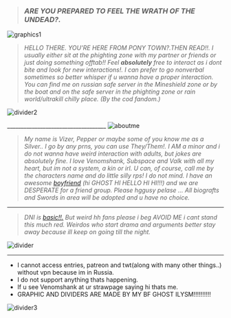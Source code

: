   > ### ***ARE YOU PREPARED TO FEEL THE WRATH OF THE UNDEAD?.***
![graphics1](https://media.discordapp.net/attachments/1199017411999965195/1248348030193631262/96_sin_titulo_20240606134858.png?ex=66635633&is=666204b3&hm=8617130f94440e5c249e3c7884e17410fb958783264d8424a275bfe2e6b7aa77&=&format=webp&quality=lossless&width=1015&height=662)


> _HELLO THERE. YOU'RE HERE FROM PONY TOWN?.THEN READ!!. I usually either sit at the phighting zone with my partner or friends or just doing something offtab!! Feel **absolutely** free to interact as i dont bite and look for new interactions!. I can prefer to go nonverbal sometimes so better whisper if u wanna have a proper interaction. You can find me on russian safe server in the Mineshield zone or by the boat and on the safe server in the phighting zone or rain world/ultrakill chilly place. (By the cod fandom.)_

 ![divider2](https://media.discordapp.net/attachments/1156947236702392351/1248351411045925014/Untitled9_20240606220229.png?ex=66635959&is=666207d9&hm=b3536a6023da745f2128343fdd51760e5b934b74a8728d7eb79deb6c86fd4840&=&format=webp&quality=lossless&width=1440&height=292)

  ____________________________________ ![aboutme](https://media.discordapp.net/attachments/1156947236702392351/1248361356562927676/Untitled10_20240606224214.png?ex=6663629c&is=6662111c&hm=d7c92cd1c464863165291a3373ec38873ca2293ca5b2b1ec8aed79175bc74130&=&format=webp&quality=lossless&width=625&height=375)


> _My name is Vizer, Pepper or maybe some of you know me as a Silver.. I go by any prns, you can use They/Them!. I AM a minor and i do not wanna have weird interaction with adults, but jokes are absolutely fine. I love Venomshank, Subspace and Valk with all my heart, but im not a system, a kin or irl. U can, of course, call me by the characters name and do little silly rps! I do not mind. I have an awesome [boyfriend](https://github.com/ACIDICFLAVOUR) (hi GHOST HI HELLO HI HI!!!) and we are DESPERATE for a friend group. Please hggusy pelase ... All biografts and Swords in area will be adopted and u have no choice._

______

> _DNI is [basic!!.](https://dni-criteria.carrd.co/) But weird hh fans please i beg AVOID ME i cant stand this much red. Weirdos who start drama and arguments better stay away because ill keep on going till the night._

![divider](https://media.discordapp.net/attachments/1156947236702392351/1248351410589007882/Untitled9_20240606220237.png?ex=66635959&is=666207d9&hm=ecb4255b17cb2dd30518bbeba3b7c236dd0d2870ce3a9c27c92a9c5516537732&=&format=webp&quality=lossless&width=1440&height=292)

_____
* I cannot access entries, patreon and twt(along with many other things..) without vpn because im in Russia.
 *  I do not support anything thats happening.
   *  If u see Venomshank at ur strawpage saying hi thats me.
  * GRAPHIC AND DIVIDERS ARE MADE BY MY BF GHOST ILYSM!!!!!!!!!!

![divider3](https://media.discordapp.net/attachments/1156947236702392351/1248353062037491753/Untitled5_20240606220910.png?ex=66635ae3&is=66620963&hm=835d101d80ab1823abd9a7ad8d9dcc55a805acb6d1a19ec3687d7cb6eabe390f&=&format=webp&quality=lossless&width=983&height=662)
